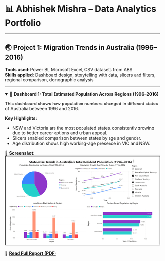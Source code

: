 # 📊 Abhishek Mishra – Data Analytics Portfolio

---

## 🌏 Project 1: Migration Trends in Australia (1996–2016)

**Tools used**: Power BI, Microsoft Excel, CSV datasets from ABS  
**Skills applied**: Dashboard design, storytelling with data, slicers and filters, regional comparison, demographic analysis

---

<details open>
<summary>📍 <strong>Dashboard 1: Total Estimated Population Across Regions (1996–2016)</strong></summary>

This dashboard shows how population numbers changed in different states of Australia between 1996 and 2016.

**Key Highlights:**  
- NSW and Victoria are the most populated states, consistently growing due to better career options and urban appeal.  
- Slicers enabled comparison between states by age and gender.  
- Age distribution shows high working-age presence in VIC and NSW.

📸 **Screenshot:**  
<img src="images/dashboard1.png" alt="Dashboard 1 Screenshot" width="600"/>

📄 **[Read Full Report (PDF)](assignment2.pdf)**

</details>

